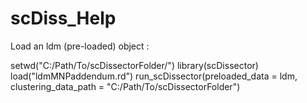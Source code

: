 # scDiss_Help

Load an ldm (pre-loaded) object : 

setwd("C:/Path/To/scDissectorFolder/")
library(scDissector)
load("ldmMNPaddendum.rd")
run_scDissector(preloaded_data = ldm, clustering_data_path = "C:/Path/To/scDissectorFolder")

